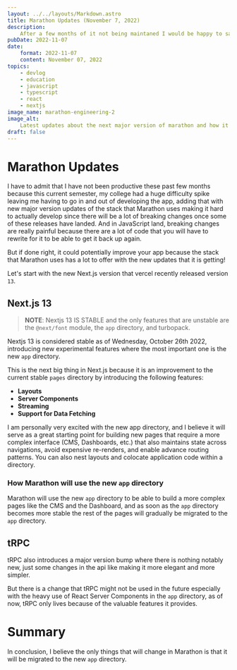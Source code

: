 ```yaml
---
layout: ../../layouts/Markdown.astro
title: Marathon Updates (November 7, 2022)
description:
    After a few months of it not being maintaned I would be happy to say that marathon is still going being developed! This blog post will tackle on how it will handle the migration from pages to the new app directory.
pubDate: 2022-11-07
date:
    format: 2022-11-07
    content: November 07, 2022
topics:
    - devlog
    - education
    - javascript
    - typescript
    - react
    - nextjs
image_name: marathon-engineering-2
image_alt:
    Latest updates about the next major version of marathon and how it will be migrated to the new nextjs app directory.
draft: false
---
```


# Marathon Updates

I have to admit that I have not been productive these past few months because this current semester, my college had a huge difficulty spike leaving me having to go in and out of developing the app, adding that with new major version updates of the stack that Marathon uses making it hard to actually develop since there will be a lot of breaking changes once some of these releases have landed. And in JavaScript land, breaking changes are really painful because there are a lot of code that you will have to rewrite for it to be able to get it back up again.

But if done right, it could potentially improve your app because the stack that Marathon uses has a lot to offer with the new updates that it is getting!

Let's start with the new Next.js version that vercel recently released version `13`.

## Next.js 13

> **NOTE**: Nextjs 13 IS STABLE and the only features that are unstable are the
> `@next/font` module, the `app` directory, and turbopack.

Nextjs 13 is considered stable as of Wednesday, October 26th 2022, introducing new experimental features where the most important one is the new `app` directory.

This is the next big thing in Next.js because it is an improvement to the current stable `pages` directory by introducing the following features:

- **Layouts**
- **Server Components**
- **Streaming**
- **Support for Data Fetching**

I am personally very excited with the new app directory, and I believe it will serve as a great starting point for building new pages that require a more complex interface (CMS, Dashboards, etc.) that also maintains state across navigations, avoid expensive re-renders, and enable advance routing patterns. You can also nest layouts and colocate application code within a directory.

### How Marathon will use the new `app` directory

Marathon will use the new `app` directory to be able to build a more complex pages like the CMS and the Dashboard, and as soon as the `app` directory becomes more stable the rest of the pages will gradually be migrated to the `app` directory.

## tRPC

tRPC also introduces a major version bump where there is nothing notably new, just some changes in the api like making it more elegant and more simpler.

But there is a change that tRPC might not be used in the future especially with the heavy use of React Server Components in the `app` directory, as of now, tRPC only lives because of the valuable features it provides.


# Summary

In conclusion, I believe the only things that will change in Marathon is that it will be migrated to the new `app` directory.
